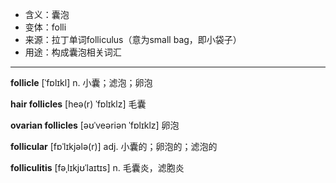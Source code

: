 - <span class="definition">含义：囊泡</span>
- <span class="definition">变体：folli</span>
- <span class="definition">来源：拉丁单词folliculus（意为small bag，即小袋子）</span>
- <span class="definition">用途：构成囊泡相关词汇</span>

---

<span class="vocabulary">**follicle**</span> [ˈfɒlɪkl] n. 小囊；滤泡；卵泡

<span class="vocabulary">**hair follicles**</span> [heə(r) ˈfɒlɪklz] 毛囊

<span class="vocabulary">**ovarian follicles**</span> [əʊˈveəriən ˈfɒlɪklz] 卵泡

<span class="vocabulary">**follicular**</span> [fɒˈlɪkjələ(r)] adj. 小囊的；卵泡的；滤泡的

<span class="vocabulary">**folliculitis**</span> [fəˌlɪkjʊˈlaɪtɪs] n. 毛囊炎，滤胞炎

